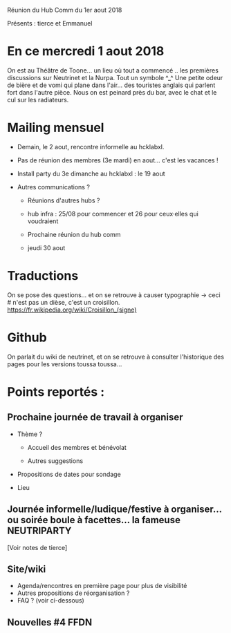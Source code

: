 <!-- TITLE: 08/01 Comm -->
<!-- SUBTITLE: Réunion du hub communication -->

Réunion du Hub Comm du 1er aout 2018

Présents : tierce et Emmanuel

# En ce mercredi 1 aout 2018

On est au Théâtre de Toone... un lieu où tout a commencé .. les premières discussions sur Neutrinet et la Nurpa.
Tout un symbole ^_^
Une petite odeur de bière et de vomi qui plane dans l'air... des touristes anglais qui parlent fort dans l'autre pièce.
Nous on est peinard près du bar, avec le chat et le cul sur les radiateurs.

# Mailing mensuel

- Demain, le 2 aout, rencontre informelle au hcklabxl.

- Pas de réunion des membres (3e mardi) en aout... c'est les vacances !

- Install party du 3e dimanche au hcklabxl : le 19 aout 

- Autres communications ?

    - Réunions d'autres hubs ?

    - hub infra : 25/08 pour commencer et 26 pour ceux·elles qui voudraient


    - Prochaine réunion du hub comm

    - jeudi 30 aout


# Traductions

On se pose des questions… et on se retrouve à causer typographie -> ceci # n'est pas un dièse, c'est un croisillon.
https://fr.wikipedia.org/wiki/Croisillon_(signe)

# Github

On parlait du wiki de neutrinet, et on se retrouve à consulter l'historique des pages pour les versions toussa toussa…

# Points reportés :
    
## Prochaine journée de travail à organiser
- Thème ?

    - Accueil des membres et bénévolat

    - Autres suggestions

- Propositions de dates pour sondage
- Lieu

## Journée informelle/ludique/festive à organiser… ou soirée boule à facettes… la fameuse NEUTRIPARTY
[Voir notes de tierce]

## Site/wiki
- Agenda/rencontres en première page pour plus de visibilité
- Autres propositions de réorganisation ?
- FAQ ? (voir ci-dessous)

## Nouvelles #4 FFDN

